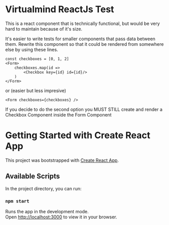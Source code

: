 # Virtualmind ReactJs Test

This is a react component that is technically functional, but would be very hard to maintain because of it's size.

It's easier to write tests for smaller components that pass data between them. Rewrite this component so that it could be rendered from somewhere else by using these lines.

```
const checkboxes = [0, 1, 2]
<Form>
	checkboxes.map(id =>
		<Checkbox key={id} id={id}/>
	)
</Form>
```

or (easier but less impresive)
```
<Form checkboxes={checkboxes} />
```

If you decide to do the second option you MUST STILL create and render a Checkbox Component inside the Form Component

# Getting Started with Create React App

This project was bootstrapped with [Create React App](https://github.com/facebook/create-react-app).

## Available Scripts

In the project directory, you can run:

### `npm start`

Runs the app in the development mode.\
Open [http://localhost:3000](http://localhost:3000) to view it in your browser.
